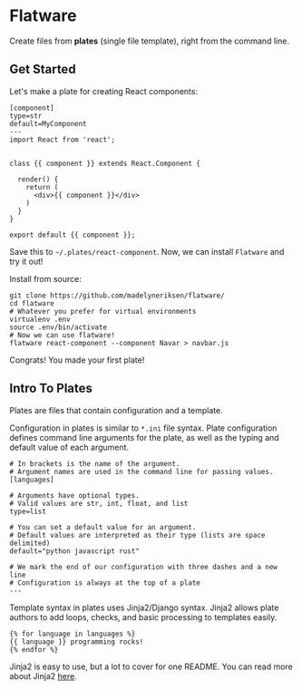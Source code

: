 Flatware
=======

Create files from **plates** (single file template), right from the command line.

## Get Started

Let's make a plate for creating React components:

```
[component]
type=str
default=MyComponent
---
import React from 'react';


class {{ component }} extends React.Component {
  
  render() {
    return (
      <div>{{ component }}</div>
    )
  }
}

export default {{ component }};
```

Save this to `~/.plates/react-component`. Now, we can install `Flatware` and try it out!

Install from source:

```
git clone https://github.com/madelyneriksen/flatware/
cd flatware
# Whatever you prefer for virtual environments
virtualenv .env
source .env/bin/activate
# Now we can use flatware!
flatware react-component --component Navar > navbar.js
```

Congrats! You made your first plate!

## Intro To Plates

Plates are files that contain configuration and a template.

Configuration in plates is similar to `*.ini` file syntax. Plate configuration defines command line arguments for the plate, as well as the typing and default value of each argument.

```
# In brackets is the name of the argument.
# Argument names are used in the command line for passing values.
[languages]

# Arguments have optional types.
# Valid values are str, int, float, and list
type=list

# You can set a default value for an argument.
# Default values are interpreted as their type (lists are space delimited)
default="python javascript rust"

# We mark the end of our configuration with three dashes and a new line
# Configuration is always at the top of a plate
---

```

Template syntax in plates uses Jinja2/Django syntax. Jinja2 allows plate authors to add loops, checks, and basic processing to templates easily.

```
{% for language in languages %}
{{ language }} programming rocks!
{% endfor %}
```

Jinja2 is easy to use, but a lot to cover for one README. You can read more about Jinja2 [here](https://github.com/pallets/jinja).
